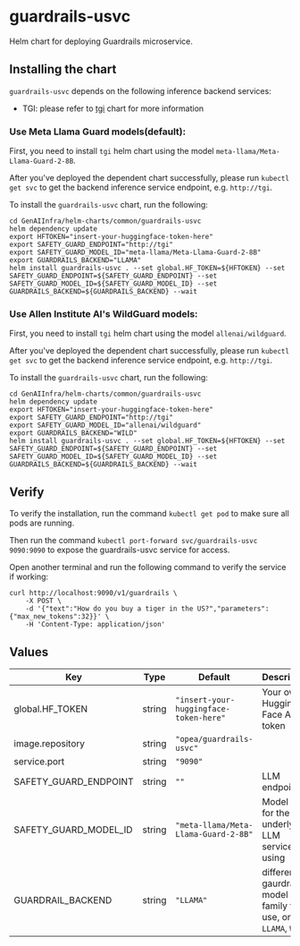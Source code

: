 # guardrails-usvc

Helm chart for deploying Guardrails microservice.

## Installing the chart

`guardrails-usvc` depends on the following inference backend services:

- TGI: please refer to [tgi](../tgi) chart for more information

### Use Meta Llama Guard models(default):

First, you need to install `tgi` helm chart using the model `meta-llama/Meta-Llama-Guard-2-8B`.

After you've deployed the dependent chart successfully, please run `kubectl get svc` to get the backend inference service endpoint, e.g. `http://tgi`.

To install the `guardrails-usvc` chart, run the following:

```console
cd GenAIInfra/helm-charts/common/guardrails-usvc
helm dependency update
export HFTOKEN="insert-your-huggingface-token-here"
export SAFETY_GUARD_ENDPOINT="http://tgi"
export SAFETY_GUARD_MODEL_ID="meta-llama/Meta-Llama-Guard-2-8B"
export GUARDRAILS_BACKEND="LLAMA"
helm install guardrails-usvc . --set global.HF_TOKEN=${HFTOKEN} --set SAFETY_GUARD_ENDPOINT=${SAFETY_GUARD_ENDPOINT} --set SAFETY_GUARD_MODEL_ID=${SAFETY_GUARD_MODEL_ID} --set GUARDRAILS_BACKEND=${GUARDRAILS_BACKEND} --wait
```

### Use Allen Institute AI's WildGuard models:

First, you need to install `tgi` helm chart using the model `allenai/wildguard`.

After you've deployed the dependent chart successfully, please run `kubectl get svc` to get the backend inference service endpoint, e.g. `http://tgi`.

To install the `guardrails-usvc` chart, run the following:

```console
cd GenAIInfra/helm-charts/common/guardrails-usvc
helm dependency update
export HFTOKEN="insert-your-huggingface-token-here"
export SAFETY_GUARD_ENDPOINT="http://tgi"
export SAFETY_GUARD_MODEL_ID="allenai/wildguard"
export GUARDRAILS_BACKEND="WILD"
helm install guardrails-usvc . --set global.HF_TOKEN=${HFTOKEN} --set SAFETY_GUARD_ENDPOINT=${SAFETY_GUARD_ENDPOINT} --set SAFETY_GUARD_MODEL_ID=${SAFETY_GUARD_MODEL_ID} --set GUARDRAILS_BACKEND=${GUARDRAILS_BACKEND} --wait
```

## Verify

To verify the installation, run the command `kubectl get pod` to make sure all pods are running.

Then run the command `kubectl port-forward svc/guardrails-usvc 9090:9090` to expose the guardrails-usvc service for access.

Open another terminal and run the following command to verify the service if working:

```console
curl http://localhost:9090/v1/guardrails \
    -X POST \
    -d '{"text":"How do you buy a tiger in the US?","parameters":{"max_new_tokens":32}}' \
    -H 'Content-Type: application/json'
```

## Values

| Key                   | Type   | Default                                | Description                                                     |
| --------------------- | ------ | -------------------------------------- | --------------------------------------------------------------- |
| global.HF_TOKEN       | string | `"insert-your-huggingface-token-here"` | Your own Hugging Face API token                                 |
| image.repository      | string | `"opea/guardrails-usvc"`               |                                                                 |
| service.port          | string | `"9090"`                               |                                                                 |
| SAFETY_GUARD_ENDPOINT | string | `""`                                   | LLM endpoint                                                    |
| SAFETY_GUARD_MODEL_ID | string | `"meta-llama/Meta-Llama-Guard-2-8B"`   | Model ID for the underlying LLM service is using                |
| GUARDRAIL_BACKEND     | string | `"LLAMA"`                              | different gaurdrail model family to use, one of `LLAMA`, `WILD` |
